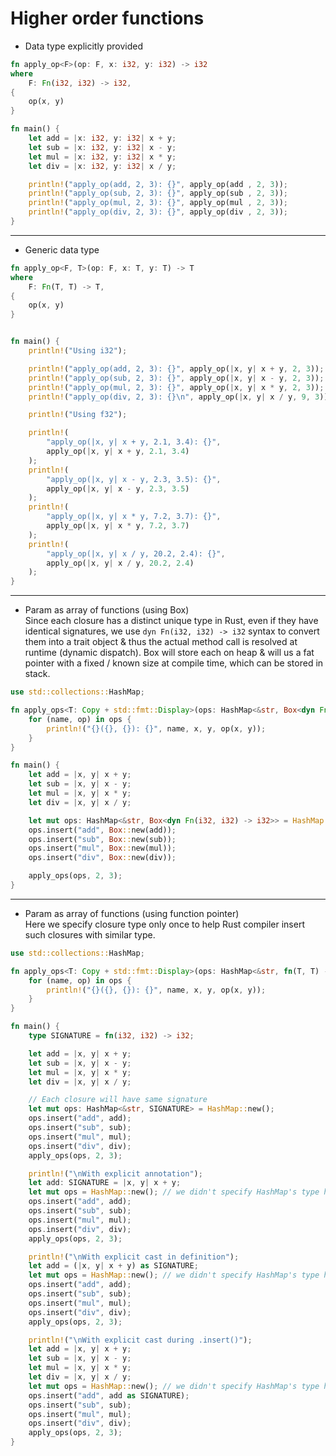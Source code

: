 # Higher order functions

- Data type explicitly provided 
```rust
fn apply_op<F>(op: F, x: i32, y: i32) -> i32
where
    F: Fn(i32, i32) -> i32,
{
    op(x, y)
}

fn main() {
    let add = |x: i32, y: i32| x + y;
    let sub = |x: i32, y: i32| x - y;
    let mul = |x: i32, y: i32| x * y;
    let div = |x: i32, y: i32| x / y;

    println!("apply_op(add, 2, 3): {}", apply_op(add , 2, 3));
    println!("apply_op(sub, 2, 3): {}", apply_op(sub , 2, 3));
    println!("apply_op(mul, 2, 3): {}", apply_op(mul , 2, 3));
    println!("apply_op(div, 2, 3): {}", apply_op(div , 2, 3));
}
```
--- 
- Generic data type
```rust
fn apply_op<F, T>(op: F, x: T, y: T) -> T
where
    F: Fn(T, T) -> T,
{
    op(x, y)
}


fn main() {
    println!("Using i32");

    println!("apply_op(add, 2, 3): {}", apply_op(|x, y| x + y, 2, 3));
    println!("apply_op(sub, 2, 3): {}", apply_op(|x, y| x - y, 2, 3));
    println!("apply_op(mul, 2, 3): {}", apply_op(|x, y| x * y, 2, 3));
    println!("apply_op(div, 2, 3): {}\n", apply_op(|x, y| x / y, 9, 3));

    println!("Using f32");

    println!(
        "apply_op(|x, y| x + y, 2.1, 3.4): {}",
        apply_op(|x, y| x + y, 2.1, 3.4)
    );
    println!(
        "apply_op(|x, y| x - y, 2.3, 3.5): {}",
        apply_op(|x, y| x - y, 2.3, 3.5)
    );
    println!(
        "apply_op(|x, y| x * y, 7.2, 3.7): {}",
        apply_op(|x, y| x * y, 7.2, 3.7)
    );
    println!(
        "apply_op(|x, y| x / y, 20.2, 2.4): {}",
        apply_op(|x, y| x / y, 20.2, 2.4)
    );
}
```
---
- Param as array of functions (using Box)  
Since each closure has a distinct unique type in Rust, even if they have identical signatures, we use `dyn Fn(i32, i32) -> i32` syntax 
to convert them into a trait object & thus the actual method call is resolved at runtime (dynamic dispatch). Box will store each on heap 
& will us a fat pointer with a fixed / known size at compile time, which can be stored in stack. 
  
```rust
use std::collections::HashMap;

fn apply_ops<T: Copy + std::fmt::Display>(ops: HashMap<&str, Box<dyn Fn(T, T) -> T>>, x: T, y: T) {
    for (name, op) in ops {
        println!("{}({}, {}): {}", name, x, y, op(x, y));
    }
}

fn main() {
    let add = |x, y| x + y;
    let sub = |x, y| x - y;
    let mul = |x, y| x * y;
    let div = |x, y| x / y;

    let mut ops: HashMap<&str, Box<dyn Fn(i32, i32) -> i32>> = HashMap::new();
    ops.insert("add", Box::new(add));
    ops.insert("sub", Box::new(sub));
    ops.insert("mul", Box::new(mul));
    ops.insert("div", Box::new(div));

    apply_ops(ops, 2, 3);
}
```
--- 
- Param as array of functions (using function pointer)  
Here we specify closure type only once to help Rust compiler insert such closures with similar type.

```rust
use std::collections::HashMap;

fn apply_ops<T: Copy + std::fmt::Display>(ops: HashMap<&str, fn(T, T) -> T>, x: T, y: T) {
    for (name, op) in ops {
        println!("{}({}, {}): {}", name, x, y, op(x, y));
    }
}

fn main() {
    type SIGNATURE = fn(i32, i32) -> i32;

    let add = |x, y| x + y;
    let sub = |x, y| x - y;
    let mul = |x, y| x * y;
    let div = |x, y| x / y;

    // Each closure will have same signature
    let mut ops: HashMap<&str, SIGNATURE> = HashMap::new();
    ops.insert("add", add);
    ops.insert("sub", sub);
    ops.insert("mul", mul);
    ops.insert("div", div);
    apply_ops(ops, 2, 3);

    println!("\nWith explicit annotation");
    let add: SIGNATURE = |x, y| x + y;
    let mut ops = HashMap::new(); // we didn't specify HashMap's type here
    ops.insert("add", add);
    ops.insert("sub", sub);
    ops.insert("mul", mul);
    ops.insert("div", div);
    apply_ops(ops, 2, 3);

    println!("\nWith explicit cast in definition");
    let add = (|x, y| x + y) as SIGNATURE;
    let mut ops = HashMap::new(); // we didn't specify HashMap's type here
    ops.insert("add", add);
    ops.insert("sub", sub);
    ops.insert("mul", mul);
    ops.insert("div", div);
    apply_ops(ops, 2, 3);

    println!("\nWith explicit cast during .insert()");
    let add = |x, y| x + y;
    let sub = |x, y| x - y;
    let mul = |x, y| x * y;
    let div = |x, y| x / y;
    let mut ops = HashMap::new(); // we didn't specify HashMap's type here
    ops.insert("add", add as SIGNATURE);
    ops.insert("sub", sub);
    ops.insert("mul", mul);
    ops.insert("div", div);
    apply_ops(ops, 2, 3);
}

```